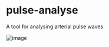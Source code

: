 # pulse-analyse
A tool for analysing arterial pulse waves

![image](https://user-images.githubusercontent.com/9865941/60660867-9a037180-9e50-11e9-96e0-5982da95e9e0.png)
